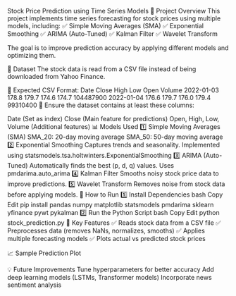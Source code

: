 Stock Price Prediction using Time Series Models
📌 Project Overview
This project implements time series forecasting for stock prices using multiple models, including:
✅ Simple Moving Averages (SMA)
✅ Exponential Smoothing
✅ ARIMA (Auto-Tuned)
✅ Kalman Filter
✅ Wavelet Transform

The goal is to improve prediction accuracy by applying different models and optimizing them.

📂 Dataset
The stock data is read from a CSV file instead of being downloaded from Yahoo Finance.

🔹 Expected CSV Format:
Date	Close	High	Low	Open	Volume
2022-01-03	178.8	179.7	174.6	174.7	104487900
2022-01-04	176.6	179.7	176.0	179.4	99310400
📌 Ensure the dataset contains at least these columns:

Date (Set as index)
Close (Main feature for predictions)
Open, High, Low, Volume (Additional features)
📊 Models Used
1️⃣ Simple Moving Averages (SMA)
SMA_20: 20-day moving average
SMA_50: 50-day moving average
2️⃣ Exponential Smoothing
Captures trends and seasonality.
Implemented using statsmodels.tsa.holtwinters.ExponentialSmoothing
3️⃣ ARIMA (Auto-Tuned)
Automatically finds the best (p, d, q) values.
Uses pmdarima.auto_arima
4️⃣ Kalman Filter
Smooths noisy stock price data to improve predictions.
5️⃣ Wavelet Transform
Removes noise from stock data before applying models.
🚀 How to Run
1️⃣ Install Dependencies
bash
Copy
Edit
pip install pandas numpy matplotlib statsmodels pmdarima sklearn yfinance pywt pykalman
2️⃣ Run the Python Script
bash
Copy
Edit
python stock_prediction.py
📌 Key Features
✅ Reads stock data from a CSV file
✅ Preprocesses data (removes NaNs, normalizes, smooths)
✅ Applies multiple forecasting models
✅ Plots actual vs predicted stock prices

📈 Sample Prediction Plot

💡 Future Improvements
Tune hyperparameters for better accuracy
Add deep learning models (LSTMs, Transformer models)
Incorporate news sentiment analysis

